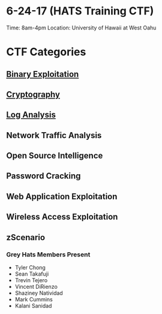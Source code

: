 # 6-24-17 (HATS Training CTF)
Time: 8am-4pm
Location: University of Hawaii at West Oahu

# CTF Categories

## [Binary Exploitation](Binary_Exploitation/README.md)

## [Cryptography](Cryptography/README.md)

## [Log Analysis](Log_Analysis/README.md)

## Network Traffic Analysis

## Open Source Intelligence

## Password Cracking

## Web Application Exploitation

## Wireless Access Exploitation

## zScenario

### Grey Hats Members Present
- Tyler Chong
- Sean Takafuji
- Trevin Tejero
- Vincent DiRienzo
- Shaziney Natividad
- Mark Cummins
- Kalani Sanidad
